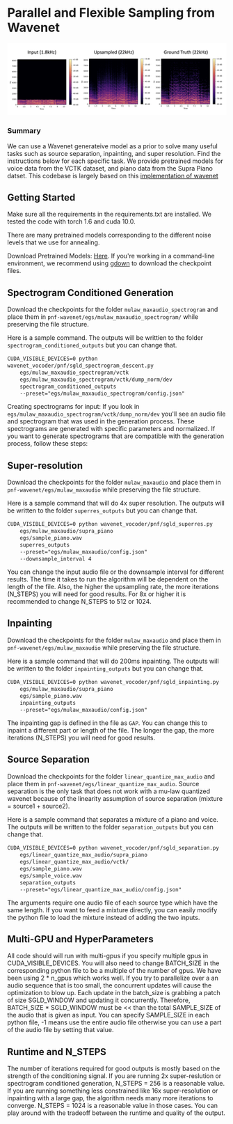 # Parallel and Flexible Sampling from Wavenet
![alt text](../images/super_res_panel.png)

### Summary
We can use a Wavenet generateive model as a prior to solve many useful tasks such as source separation, inpainting, and super resolution. Find the instructions below for each specific task. We provide pretrained models for voice data from the VCTK dataset, and piano data from the Supra Piano datset. This codebase is largely based on this [implementation of wavenet](https://github.com/r9y9/wavenet_vocoder)

## Getting Started
Make sure all the requirements in the requirements.txt are installed. We tested the code with torch 1.6 and cuda 10.0.

There are many pretrained models corresponding to the different noise levels that we use for annealing.

Download Pretrained Models: [Here](https://drive.google.com/drive/folders/1zC_WzbweJqd63RRoRGm8yXOkBiFp3vsZ?usp=sharing). If you're working in a command-line environment, we recommend using [gdown](https://github.com/wkentaro/gdown) to download the checkpoint files.


## Spectrogram Conditioned Generation
Download the checkpoints for the folder `mulaw_maxaudio_spectrogram` and place them in `pnf-wavenet/egs/mulaw_maxaudio_spectrogram/` while preserving the file structure.

Here is a sample command. The outputs will be writtien to the folder `spectrogram_conditioned_outputs` but you can change that.
```
CUDA_VISIBLE_DEVICES=0 python wavenet_vocoder/pnf/sgld_spectrogram_descent.py
    egs/mulaw_maxaudio_spectrogram/vctk
    egs/mulaw_maxaudio_spectrogram/vctk/dump_norm/dev
    spectrogram_conditioned_outputs
    --preset="egs/mulaw_maxaudio_spectrogram/config.json"
```

Creating spectrograms for input: If you look in `egs/mulaw_maxaudio_spectrogram/vctk/dump_norm/dev` you'll see an audio file and spectrogram that was used in the generation process. These spectrograms are generated with specific parameters and normalized. If you want to generate spectrograms that are compatible with the generation process, follow these steps:



## Super-resolution
Download the checkpoints for the folder `mulaw_maxaudio` and place them in `pnf-wavenet/egs/mulaw_maxaudio` while preserving the file structure.

Here is a sample command that will do 4x super resolution. The outputs will be written to the folder `superres_outputs` but you can change that. 
```
CUDA_VISIBLE_DEVICES=0 python wavenet_vocoder/pnf/sgld_superres.py
    egs/mulaw_maxaudio/supra_piano
    egs/sample_piano.wav
    superres_outputs
    --preset="egs/mulaw_maxaudio/config.json" 
    --downsample_interval 4
```

You can change the input audio file or the downsample interval for different results. The time it takes to run the algorithm will be dependent on the length of the file. Also, the higher the upsampling rate, the more iterations (N_STEPS) you will need for good results. For 8x or higher it is recommended to change N_STEPS to 512 or 1024.

## Inpainting
Download the checkpoints for the folder `mulaw_maxaudio` and place them in `pnf-wavenet/egs/mulaw_maxaudio` while preserving the file structure.

Here is a sample command that will do 200ms inpainting. The outputs will be written to the folder `inpainting_outputs` but you can change that. 
```
CUDA_VISIBLE_DEVICES=0 python wavenet_vocoder/pnf/sgld_inpainting.py
    egs/mulaw_maxaudio/supra_piano
    egs/sample_piano.wav
    inpainting_outputs
    --preset="egs/mulaw_maxaudio/config.json"
```
The inpainting gap is defined in the file as `GAP`. You can change this to inpaint a different part or length of the file. The longer the gap, the more iterations (N_STEPS) you will need for good results.

## Source Separation
Download the checkpoints for the folder `linear_quantize_max_audio` and place them in `pnf-wavenet/egs/linear_quantize_max_audio`. Source separation is the only task that does not work with a mu-law quantized wavenet because of the linearity assumption of source separation (mixture = source1 + source2).

Here is a sample command that separates a mixture of a piano and voice. The outputs will be written to the folder `separation_outputs` but you can change that.
```
CUDA_VISIBLE_DEVICES=0 python wavenet_vocoder/pnf/sgld_separation.py
    egs/linear_quantize_max_audio/supra_piano
    egs/linear_quantize_max_audio/vctk/
    egs/sample_piano.wav
    egs/sample_voice.wav
    separation_outputs 
    --preset="egs/linear_quantize_max_audio/config.json"
```

The arguments require one audio file of each source type which have the same length. If you want to feed a mixture directly, you can easily modify the python file to load the mixture instead of adding the two inputs. 

## Multi-GPU and HyperParameters
All code should will run with multi-gpus if you specify multiple gpus in CUDA_VISIBLE_DEVICES. You will also need to change BATCH_SIZE in the corresponding python file to be a multiple of the number of gpus. We have been using 2 * n_gpus which works well. If you try to parallelize over a an audio sequence that is too small, the concurrent updates will cause the optimization to blow up. Each update in the batch_size is grabbing a patch of size SGLD_WINDOW and updating it concurrently. Therefore, BATCH_SIZE * SGLD_WINDOW must be << than the total SAMPLE_SIZE of the audio that is given as input. You can specify SAMPLE_SIZE in each python file, -1 means use the entire audio file otherwise you can use a part of the audio file by setting that value. 

## Runtime and N_STEPS
The number of iterations required for good outputs is mostly based on the strength of the conditioning signal. If you are running 2x super-reslution or spectrogram conditioned generation, N_STEPS = 256 is a reasonable value. If you are running something less constrained like 16x super-resolution or inpainting with a large gap, the algorithm needs many more iterations to converge. N_STEPS = 1024 is a reasonable value in those cases. You can play around with the tradeoff between the runtime and quality of the output. 
